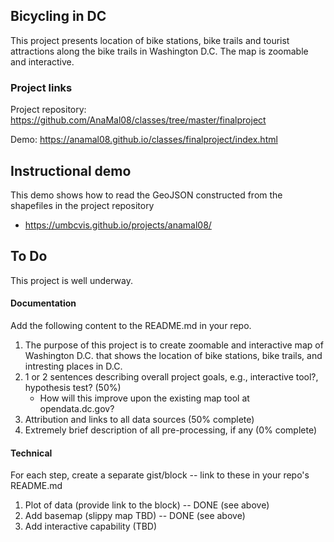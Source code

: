## Bicycling in DC

This project presents location of bike stations, bike trails and tourist attractions along the bike trails in Washington D.C. The map is  zoomable and interactive.

### Project links

Project repository: https://github.com/AnaMal08/classes/tree/master/finalproject

Demo: https://anamal08.github.io/classes/finalproject/index.html

## Instructional demo

This demo shows how to read the GeoJSON constructed from the shapefiles in the project repository

* https://umbcvis.github.io/projects/anamal08/

## To Do

This project is well underway.

#### Documentation

Add the following content to the README.md in your repo.
   1. The purpose of this project is to create zoomable and interactive map of Washington D.C. that shows the location of bike stations, bike trails, and intresting places in D.C. 
1. 1 or 2 sentences describing overall project goals, e.g., interactive tool?, hypothesis test? (50%)
    * How will this improve upon the existing map tool at opendata.dc.gov?
2. Attribution and links to all data sources (50% complete)
3. Extremely brief description of all pre-processing, if any (0% complete)

#### Technical

For each step, create a separate gist/block -- link to these in your repo's README.md

1. Plot of data (provide link to the block) -- DONE (see above)
2. Add basemap (slippy map TBD) -- DONE (see above)
3. Add interactive capability (TBD)
